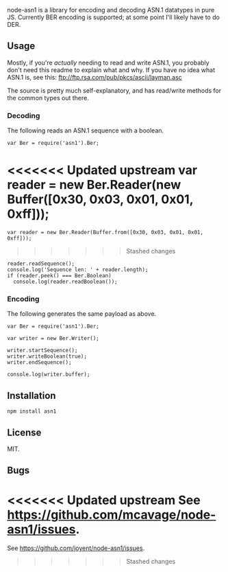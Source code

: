 node-asn1 is a library for encoding and decoding ASN.1 datatypes in pure JS.
Currently BER encoding is supported; at some point I'll likely have to do DER.

## Usage

Mostly, if you're *actually* needing to read and write ASN.1, you probably don't
need this readme to explain what and why.  If you have no idea what ASN.1 is,
see this: ftp://ftp.rsa.com/pub/pkcs/ascii/layman.asc

The source is pretty much self-explanatory, and has read/write methods for the
common types out there.

### Decoding

The following reads an ASN.1 sequence with a boolean.

    var Ber = require('asn1').Ber;

<<<<<<< Updated upstream
    var reader = new Ber.Reader(new Buffer([0x30, 0x03, 0x01, 0x01, 0xff]));
=======
    var reader = new Ber.Reader(Buffer.from([0x30, 0x03, 0x01, 0x01, 0xff]));
>>>>>>> Stashed changes

    reader.readSequence();
    console.log('Sequence len: ' + reader.length);
    if (reader.peek() === Ber.Boolean)
      console.log(reader.readBoolean());

### Encoding

The following generates the same payload as above.

    var Ber = require('asn1').Ber;

    var writer = new Ber.Writer();

    writer.startSequence();
    writer.writeBoolean(true);
    writer.endSequence();

    console.log(writer.buffer);

## Installation

    npm install asn1

## License

MIT.

## Bugs

<<<<<<< Updated upstream
See <https://github.com/mcavage/node-asn1/issues>.
=======
See <https://github.com/joyent/node-asn1/issues>.
>>>>>>> Stashed changes
